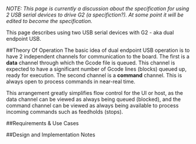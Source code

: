 _NOTE: This page is currently a discussion about the specification for using 2 USB serial devices to drive G2 (a specifiction?). At some point it will be edited to become the specification._

This page describes using two USB serial devices with G2 - aka dual endpoint USB. 

##Theory Of Operation
The basic idea of dual endpoint USB operation is to have 2 independent channels for communication to the board. The first is a **data** channel through which the Gcode file is queued. This channel is expected to have a significant number of Gcode lines (blocks) queued up, ready for execution. The second channel is a **command** channel. This is always open to process commands in near-real time. 

This arrangement greatly simplifies flow control for the UI or host, as the data channel can be viewed as always being queued (blocked), and the command channel can be viewed as always being available to process incoming commands such as feedholds (stops).

##Requirements & Use Cases



##Design and Implementation Notes